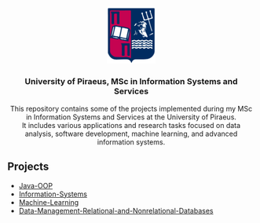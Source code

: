 <p align="center">
  <img src="unipi_logo.png" alt="University of Piraeus" width="100" /> 
</p>

<h3 align="center">University of Piraeus, MSc in Information Systems and Services</h3>

<p align="center">
  This repository contains some of the projects implemented during my MSc in Information Systems and Services at the University of Piraeus.<br>
  It includes various applications and research tasks focused on data analysis, software development, machine learning, and advanced information systems.
</p>

## Projects

- [Java-OOP](./Java-OOP/Countries-API-Java)
- [Information-Systems](./Information-Systems/DS-Airlines-Booking-System)
- [Machine-Learning](./Machine-Learning/Bank-marketing-classification)
- [Data-Management-Relational-and-Nonrelational-Databases](./Data-Management-Relational-and-Nonrelational-Databases/Relational-Database-Design)
